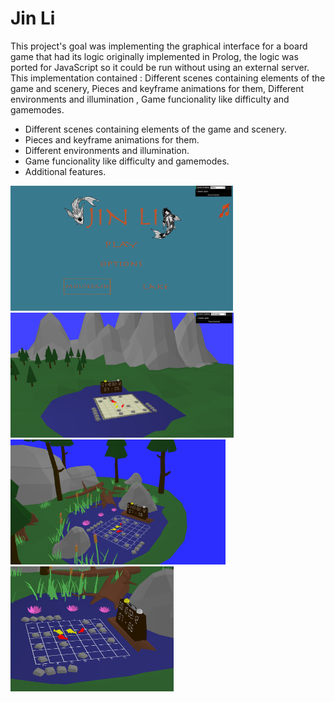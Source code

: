 # Jin Li

This project's goal was implementing the graphical interface for a board game that had its logic originally implemented in Prolog, the logic was ported for JavaScript so it could be run without using an external server. This implementation contained : Different scenes containing elements of the game and scenery, Pieces and keyframe animations for them, Different environments and illumination , Game funcionality like difficulty and gamemodes. 

- Different scenes containing elements of the game and scenery.
- Pieces and keyframe animations for them.
- Different environments and illumination.
- Game funcionality like difficulty and gamemodes.
- Additional features.

 <img src="screenshots/Proj3_1.png" height="200"> <img src="screenshots/Proj3_3.png" height="200"> <img src="screenshots/Proj3_4.png" height="200">  <img src="screenshots/Proj3_2.png" height="200">
